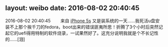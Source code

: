 layout: weibo
date: 2016-08-02 20:40:45
---
2016-08-02 20:40:45  &nbsp;&nbsp;&nbsp;&nbsp;&nbsp;&nbsp; 来自 <a href="sinaweibo://customweibosource" rel="nofollow">iPhone 5s</a>
又是装系统的一天……我死活u盘安装不上那个挨千刀的fedora，boot出来的错误匪夷所思！折腾了3个小时后突然记起它的uefi得用特制的软件烧录，一试果然好了。这充分说明我就是个不长记性的……[泪] ​​​
